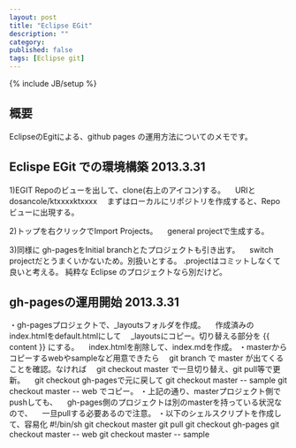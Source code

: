 ```yaml
---
layout: post
title: "Eclipse EGit"
description: ""
category: 
published: false
tags: [Eclipse git]
---
```

{% include JB/setup %}

概要
--------------------------------------------------

EclipseのEgitによる、github pages の運用方法についてのメモです。


Eclispe EGit での環境構築 2013.3.31
--------------------------------------------------

1)EGIT Repoのビューを出して、clone(右上のアイコン)する。
　URIと dosancole/ktxxxxktxxxx
　まずはローカルにリポジトリを作成すると、Repoビューに出現する。

2)トップを右クリックでImport Projects。
　general projectで生成する。

3)同様に gh-pagesをInitial branchとたプロジェクトも引き出す。
　switch projectだとうまくいかないため。別扱いとする。
 .projectはコミットしなくて良いと考える。
 純粋な Eclipse のプロジェクトなら別だけど。

gh-pagesの運用開始 2013.3.31
--------------------------------------------------
・gh-pagesプロジェクトで、_layoutsフォルダを作成。
　作成済みのindex.htmlをdefault.htmlにして
　_layoutsにコピー。切り替える部分を {{ content }} にする。
　index.htmlを削除して、index.mdを作成。
・masterからコピーするwebやsampleなど用意できたら
　git branch で master が出てくることを確認。なければ
　git checkout master で一旦切り替え、git pull等で更新。
　git checkout gh-pagesで元に戻して
  git checkout master -- sample
  git checkout master -- web
  でコピー。
・上記の通り、masterプロジェクト側でpushしても、
　gh-pages側のプロジェクトは別のmasterを持っている状況なので、
　一旦pullする必要あるので注意。
・以下のシェルスクリプトを作成して、容易化
#!/bin/sh
git checkout master
git pull
git checkout gh-pages
git checkout master -- web
git checkout master -- sample

